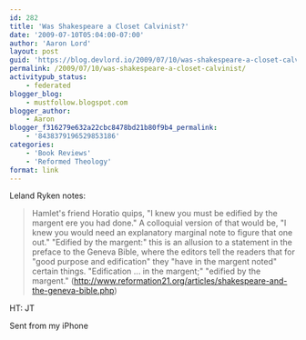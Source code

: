 ```yaml
---
id: 282
title: 'Was Shakespeare a Closet Calvinist?'
date: '2009-07-10T05:04:00-07:00'
author: 'Aaron Lord'
layout: post
guid: 'https://blog.devlord.io/2009/07/10/was-shakespeare-a-closet-calvinist/'
permalink: /2009/07/10/was-shakespeare-a-closet-calvinist/
activitypub_status:
    - federated
blogger_blog:
    - mustfollow.blogspot.com
blogger_author:
    - Aaron
blogger_f316279e632a22cbc8478bd21b80f9b4_permalink:
    - '8438379196529853186'
categories:
    - 'Book Reviews'
    - 'Reformed Theology'
format: link
---
```


Leland Ryken notes:
<blockquote>Hamlet's friend Horatio quips, "I knew you must be edified by the margent ere you had done." A colloquial version of that would be, "I knew you would need an explanatory marginal note to figure that one out." "Edified by the margent:" this is an allusion to a statement in the preface to the Geneva Bible, where the editors tell the readers that for "good purpose and edification" they "have in the margent noted" certain things. "Edification ... in the margent;" "edified by the margent." (<a href="http://www.reformation21.org/articles/shakespeare-and-the-geneva-bible.php">http://www.reformation21.org/articles/shakespeare-and-the-geneva-bible.php</a>)</blockquote>
HT: JT

Sent from my iPhone
<div class="blogger-post-footer"><img alt="" width="1" height="1" /></div>